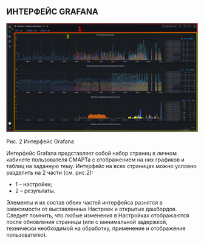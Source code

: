 ## ИНТЕРФЕЙС GRAFANA

<img src="/img/interface.png" width="1200" hight="681" alt="Интерфейс Grafana" aling=top>

Рис. 2 Интерфейс Grafana

Интерфейс Grafana представляет собой набор страниц в личном кабинете пользователя СМАРТа с отображением на них графиков и таблиц на заданную тему. 
Интерфейс на всех страницах можно условно разделить на 2 части (см. рис.2):
- 1 – настройки;
- 2 – результаты.

Элементы и их состав обеих частей интерфейса разнятся в зависимости от выставленных Настроек и открытых дашбордов. Следует помнить, что любые изменения в Настройках отображаются после обновления страницы (или с минимальной задержкой, технически необходимой на обработку, применение и отображение пользователю).
